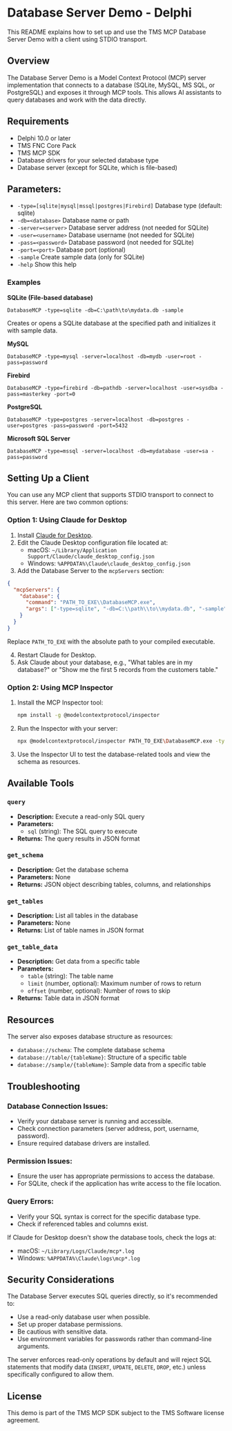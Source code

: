 # Database Server Demo - Delphi

This README explains how to set up and use the TMS MCP Database Server Demo with a client using STDIO transport.

## Overview

The Database Server Demo is a Model Context Protocol (MCP) server implementation that connects to a database (SQLite, MySQL, MS SQL, or PostgreSQL) and exposes it through MCP tools. This allows AI assistants to query databases and work with the data directly.

## Requirements

- Delphi 10.0 or later
- TMS FNC Core Pack
- TMS MCP SDK
- Database drivers for your selected database type
- Database server (except for SQLite, which is file-based)


## Parameters:
  - `-type=[sqlite|mysql|mssql|postgres|Firebird]`  Database type (default: sqlite)
  - `-db=<database>`                                Database name or path
  - `-server=<server>`                              Database server address (not needed for SQLite)
  - `-user=<username>`                              Database username (not needed for SQLite)
  - `-pass=<password>`                              Database password (not needed for SQLite)
  - `-port=<port>`                                  Database port (optional)
  - `-sample`                                       Create sample data (only for SQLite)
  - `-help`                                         Show this help
  
### Examples

**SQLite (File-based database)**

```
DatabaseMCP -type=sqlite -db=C:\path\to\mydata.db -sample
```

Creates or opens a SQLite database at the specified path and initializes it with sample data.

**MySQL**

```
DatabaseMCP -type=mysql -server=localhost -db=mydb -user=root -pass=password
```

**Firebird**

```
DatabaseMCP -type=firebird -db=pathdb -server=localhost -user=sysdba -pass=masterkey -port=0
```

**PostgreSQL**

```
DatabaseMCP -type=postgres -server=localhost -db=postgres -user=postgres -pass=password -port=5432
```

**Microsoft SQL Server**

```
DatabaseMCP -type=mssql -server=localhost -db=mydatabase -user=sa -pass=password
```

## Setting Up a Client

You can use any MCP client that supports STDIO transport to connect to this server. Here are two common options:

### Option 1: Using Claude for Desktop

1. Install [Claude for Desktop](https://claude.ai/download).
2. Edit the Claude Desktop configuration file located at:
   - macOS: `~/Library/Application Support/Claude/claude_desktop_config.json`
   - Windows: `%APPDATA%\Claude\claude_desktop_config.json`
3. Add the Database Server to the `mcpServers` section:

```json
{
  "mcpServers": {
    "database": {
      "command": "PATH_TO_EXE\\DatabaseMCP.exe",
      "args": ["-type=sqlite", "-db=C:\\path\\to\\mydata.db", "-sample"]
    }
  }
}
```

Replace `PATH_TO_EXE` with the absolute path to your compiled executable.

4. Restart Claude for Desktop.
5. Ask Claude about your database, e.g., "What tables are in my database?" or "Show me the first 5 records from the customers table."

### Option 2: Using MCP Inspector

1. Install the MCP Inspector tool:
   ```bash
   npm install -g @modelcontextprotocol/inspector
   ```

2. Run the Inspector with your server:
   ```bash
   npx @modelcontextprotocol/inspector PATH_TO_EXE\DatabaseMCP.exe -type=sqlite -db=mydata.db -sample
   ```

3. Use the Inspector UI to test the database-related tools and view the schema as resources.

## Available Tools

### `query`

- **Description:** Execute a read-only SQL query
- **Parameters:**
  - `sql` (string): The SQL query to execute
- **Returns:** The query results in JSON format

### `get_schema`

- **Description:** Get the database schema
- **Parameters:** None
- **Returns:** JSON object describing tables, columns, and relationships

### `get_tables`

- **Description:** List all tables in the database
- **Parameters:** None
- **Returns:** List of table names in JSON format

### `get_table_data`

- **Description:** Get data from a specific table
- **Parameters:**
  - `table` (string): The table name
  - `limit` (number, optional): Maximum number of rows to return
  - `offset` (number, optional): Number of rows to skip
- **Returns:** Table data in JSON format

## Resources

The server also exposes database structure as resources:

- `database://schema`: The complete database schema
- `database://table/{tableName}`: Structure of a specific table
- `database://sample/{tableName}`: Sample data from a specific table

## Troubleshooting

### Database Connection Issues:

- Verify your database server is running and accessible.
- Check connection parameters (server address, port, username, password).
- Ensure required database drivers are installed.

### Permission Issues:

- Ensure the user has appropriate permissions to access the database.
- For SQLite, check if the application has write access to the file location.

### Query Errors:

- Verify your SQL syntax is correct for the specific database type.
- Check if referenced tables and columns exist.

If Claude for Desktop doesn't show the database tools, check the logs at:

- macOS: `~/Library/Logs/Claude/mcp*.log`
- Windows: `%APPDATA%\Claude\logs\mcp*.log`

## Security Considerations

The Database Server executes SQL queries directly, so it's recommended to:

- Use a read-only database user when possible.
- Set up proper database permissions.
- Be cautious with sensitive data.
- Use environment variables for passwords rather than command-line arguments.

The server enforces read-only operations by default and will reject SQL statements that modify data (`INSERT`, `UPDATE`, `DELETE`, `DROP`, etc.) unless specifically configured to allow them.

## License

This demo is part of the TMS MCP SDK subject to the TMS Software license agreement.
